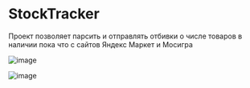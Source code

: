 # StockTracker

Проект позволяет парсить и отправлять отбивки о числе товаров в наличии пока что с сайтов Яндекс Маркет и Мосигра

![image](https://github.com/user-attachments/assets/9eb86fc3-96b7-41b2-ace4-a96d4e239ac5)

![image](https://github.com/user-attachments/assets/0cf888b7-0c51-44d7-a4c6-9d1794b70ebd)
